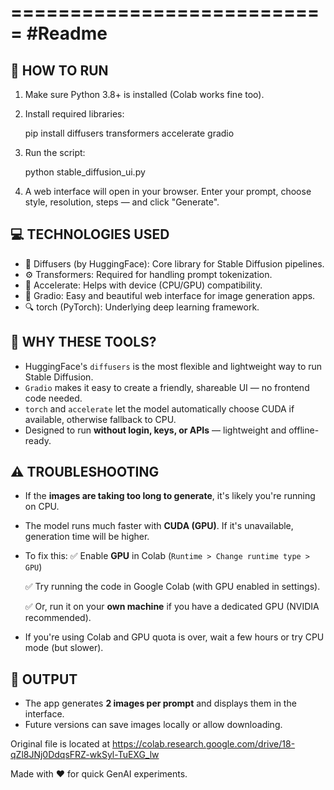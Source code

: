 
===========================
#Readme
===========================

📌 HOW TO RUN
-------------

1. Make sure Python 3.8+ is installed (Colab works fine too).
2. Install required libraries:

   pip install diffusers transformers accelerate gradio

3. Run the script:

   python stable_diffusion_ui.py

4. A web interface will open in your browser.
   Enter your prompt, choose style, resolution, steps — and click "Generate".

💻 TECHNOLOGIES USED
---------------------

- 🤖 Diffusers (by HuggingFace): Core library for Stable Diffusion pipelines.
- ⚙️ Transformers: Required for handling prompt tokenization.
- 🚀 Accelerate: Helps with device (CPU/GPU) compatibility.
- 🎨 Gradio: Easy and beautiful web interface for image generation apps.
- 🔍 torch (PyTorch): Underlying deep learning framework.

🧠 WHY THESE TOOLS?
--------------------

- HuggingFace's `diffusers` is the most flexible and lightweight way to run Stable Diffusion.
- `Gradio` makes it easy to create a friendly, shareable UI — no frontend code needed.
- `torch` and `accelerate` let the model automatically choose CUDA if available, otherwise fallback to CPU.
- Designed to run **without login, keys, or APIs** — lightweight and offline-ready.

⚠️ TROUBLESHOOTING
--------------------

- If the **images are taking too long to generate**, it's likely you're running on CPU.
- The model runs much faster with **CUDA (GPU)**. If it's unavailable, generation time will be higher.
- To fix this:
   ✅ Enable **GPU** in Colab (`Runtime > Change runtime type > GPU`)
  
   ✅ Try running the code in Google Colab (with GPU enabled in settings).

   ✅ Or, run it on your **own machine** if you have a dedicated GPU (NVIDIA recommended).

- If you're using Colab and GPU quota is over, wait a few hours or try CPU mode (but slower).

📂 OUTPUT
---------

- The app generates **2 images per prompt** and displays them in the interface.
- Future versions can save images locally or allow downloading.

  
Original file is located at
    https://colab.research.google.com/drive/18-qZl8JNj0DdqsFRZ-wkSyl-TuEXG_lw


Made with ❤️ for quick GenAI experiments.
